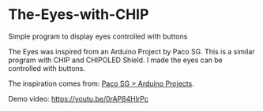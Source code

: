 # The-Eyes-with-CHIP
Simple program to display eyes controlled with buttons

The Eyes was inspired from an Arduino Project by Paco SG. This is a similar program with CHIP and CHIPOLED Shield. I made the eyes can be controlled with buttons.

The inspiration comes from: <a href="https://www.facebook.com/francisco.sanchezguzman.9/videos/10214825524127090/?permPage=1&amp;ifg=1" target="_blank" rel="noopener">Paco SG &gt; Arduino Projects</a>.

Demo video:
https://youtu.be/0rAP84HlrPc
